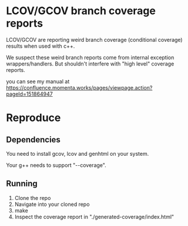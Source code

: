 # LCOV/GCOV branch coverage reports

LCOV/GCOV are reporting weird branch coverage (conditional coverage) results when used with c++.

We suspect these weird branch reports come from internal exception wrappers/handlers. But shouldn't interfere with "high level" coverage reports.

you can see my manual at https://confluence.momenta.works/pages/viewpage.action?pageId=151864947



# Reproduce

## Dependencies

You need to install gcov, lcov and genhtml on your system.

Your g++ needs to support "--coverage".

## Running

1. Clone the repo
2. Navigate into your cloned repo
3. make
4. Inspect the coverage report in "./generated-coverage/index.html"
